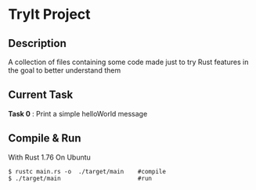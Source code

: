 # TryIt Project
## Description
A collection of files containing some code made just to try Rust features in the goal to better understand them

## Current Task 
**Task 0** : Print a simple helloWorld message

## Compile & Run
With Rust 1.76 On Ubuntu

    $ rustc main.rs -o  ./target/main    #compile
    $ ./target/main                      #run

